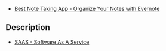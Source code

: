 
* [Best Note Taking App - Organize Your Notes with Evernote](https://evernote.com/)

## Description

* [SAAS - Software As A Service](../Software%20Catagories/SAAS%20-%20Software%20As%20A%20Service.md)

